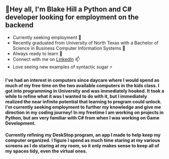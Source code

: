 ## 👋Hey all, I'm Blake Hill a Python and C# developer looking for employment on the backend
- Currently seeking employment 🔭
- Recently graduated from University of North Texas with a Bachelor of Science in Business Computer Information Systems 🌱 
- Always ready to learn 🤔 
- Connect with me on [LinkedIn](www.linkedin.com/in/devblakehill) 📫 
- Love seeing new examples of syntactic sugar ⚡ 

#### I've had an interest in computers since daycare where I would spend as much of my free time on the two available computers in the kids class. I got into programming in University and was immediately hooked. It took a while to refine what it was I wanted to do with it, but I immediately realized the near infinite potential that learning to program could unlock. I'm currently seeking employment to further my knowledge and give me direction in my coding journey! In my freetime I am working on projects in Python, but am very familiar with C# from when I was working on Game Development. 
 
#### Currently refining my DeskStop program, an app I made to help keep my computer organized. I figure I spend as much time staring at my various screens as I do staring at my room, so it only makes sense to keep all of my spaces tidy, even the virtual ones. 
